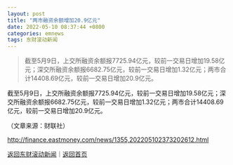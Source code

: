 ```yaml
---
layout: post
title: "两市融资余额增加20.9亿元"
date: 2022-05-10 08:37:44 +0800
categories: emnews
tags: 东财滚动新闻
---
```

> 截至5月9日，上交所融资余额报7725.94亿元，较前一交易日增加19.58亿元；深交所融资余额报6682.75亿元，较前一交易日增加1.32亿元；两市合计14408.69亿元，较前一交易日增加20.9亿元。

<p>截至5月9日，上交所融资余额报7725.94亿元，较前一交易日增加19.58亿元；深交所融资余额报6682.75亿元，较前一交易日增加1.32亿元；两市合计14408.69亿元，较前一交易日增加20.9亿元。</p><p class="em_media">（文章来源：财联社）</p>

<http://finance.eastmoney.com/news/1355,202205102373202612.html>

[返回东财滚动新闻](//finews.withounder.com/emnews/)｜[返回首页](//finews.withounder.com/)